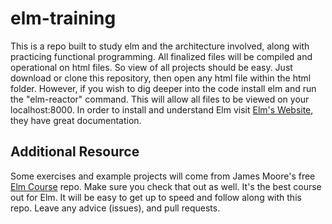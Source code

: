 # elm-training
This is a repo built to study elm and the architecture involved, along with practicing functional programming.
All finalized files will be compiled and operational on html files. So view of all projects should be easy.
Just download or clone this repository, then open any html file within the html folder.
However, if you wish to dig deeper into the code install elm and run the "elm-reactor" command.
This will allow all files to be viewed on your localhost:8000.
In order to install and understand Elm visit [Elm's Website](http://elm-lang.org/), they have great documentation.
## Additional Resource
Some exercises and example projects will come from James Moore's free [Elm Course](https://github.com/knowthen/elm) repo.
Make sure you check that out as well. It's the best course out for Elm.
It will be easy to get up to speed and follow along with this repo. Leave any advice (issues), and pull requests.
